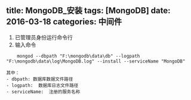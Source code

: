 title: MongoDB_安装
tags: [MongoDB]
date: 2016-03-18
categories: 中间件
---

1. 已管理员身份运行命令行
2. 输入命令
<!-- more -->
		mongod --dbpath "F:\mongodb\data\db" --logpath "F:\mongodb\data\log\MongoDB.log" --install --serviceName "MongoDB"

	其中：
	- dbpath: 数据库数据文件路径
	- logpath:	数据库日志文件路径
	- serviceName:	注册的服务名称